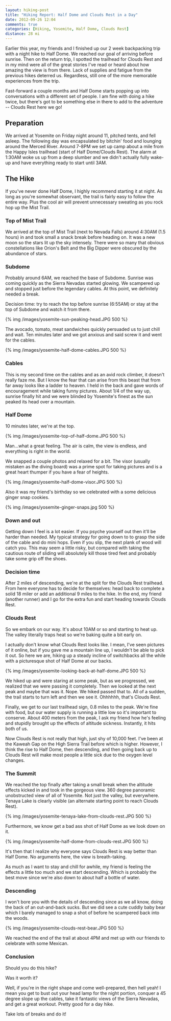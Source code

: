 ```yaml
---
layout: hiking-post
title: "Hiking Report: Half Dome and Clouds Rest in a Day"
date: 2012-09-26 12:04
comments: true
categories: [Hiking, Yosemite, Half Dome, Clouds Rest]
distance: 28 mi
---
```


Earlier this year, my friends and I finished up our 2 week backpacking trip with
a night hike to Half Dome. We reached our goal of arriving before sunrise. Then
on the return trip, I spotted the trailhead for Clouds Rest and in my mind were
all of the great stories I've read or heard about how amazing the view is from
there. Lack of supplies and fatigue from the previous hikes deterred us.
Regardless, still one of the more memorable experiences from the trip.


Fast-forward a couple months and Half Dome starts popping up into conversations
with a different set of people. I am fine with doing a hike twice, but there's
got to be something else in there to add to the adventure -- Clouds Rest here we
go!

<!-- more -->

## Preparation

We arrived at Yosemite on Friday night around 11, pitched tents, and fell
asleep. The following day was encapsulated by bitchin' food and lounging around
the Merced River. Around 7-8PM we set up camp about a mile from the Happy Isles
trailhead (start of Half Dome/Clouds Rest). The alarm at 1:30AM woke us up from
a deep slumber and we didn't actually fully wake-up and have everything ready to
start until 3AM.

## The Hike

If you've never done Half Dome, I highly recommend starting it at night. As
long as you're somewhat observant, the trail is fairly easy to follow the entire
way. Plus the cool air will prevent unnecessary sweating as you rock hop up the Mist
Trail.

### Top of Mist Trail

We arrived at the top of Mist Trail (next to Nevada Falls) around 4:30AM (1.5 hours)
in and took small a snack break before heading on. It was a new moon so the
stars lit up the sky intensely. There were so many that obvious constellations like
Orion's Belt and the Big Dipper were obscured by the abundance of stars.

### Subdome

Probably around 6AM, we reached the base of Subdome. Sunrise was coming quickly as
the Sierra Nevadas started glowing. We scampered up and stopped just before the
legendary cables. At this point, we definitely needed a break.

Decision time: try to reach the top before sunrise (6:55AM) or stay at the top of Subdome and
watch it from there.

{% img /images/yosemite-sun-peaking-head.JPG 500 %}

The avocado, tomato, meat sandwiches quickly persuaded us to
just chill and wait. Ten minutes later and we got anxious and said screw it and
went for the cables.

{% img /images/yosemite-half-dome-cables.JPG 500 %}

### Cables

This is my second time on the cables and as an avid rock climber, it doesn't
really faze me. But I know the fear that can arise from this beast that from far
away looks like a ladder to heaven. I held in the back and gave words of
encouragement while taking funny pictures. About 1/4 of the way up, sunrise finally
hit and we were blinded by Yosemite's finest as the sun peaked its head over a
mountain.

### Half Dome

10 minutes later, we're at the top.

{% img /images/yosemite-top-of-half-dome.JPG 500 %}

Man...what a great feeling. The air is calm, the view is endless, and everything is
right in the world.

We snapped a couple photos and relaxed for a bit. The visor (usually mistaken as the
diving board) was a prime spot for taking pictures and is a great heart thumper if you
have a fear of heights.

{% img /images/yosemite-half-dome-visor.JPG 500 %}

Also it was my friend's birthday so we celebrated with a some
delicious ginger snap cookies.

{% img /images/yosemite-ginger-snaps.jpg 500 %}

### Down and out

Getting down I feel is a lot easier. If you psyche yourself out then it'll be harder
than needed. My typical strategy for going down to to grasp the side of the cable and do
mini hops. Even if you slip, the next plank of wood will catch you. This may seem a little
risky, but compared with taking the cautious route of sliding will absolutely kill those
tired feet and probably take some grip off the shoes.

### Decision time

After 2 miles of descending, we're at the split for the Clouds Rest trailhead. From here
everyone has to decide for themselves: head back to complete a solid 18 miler or add an
additional 9 miles to the hike. In the end, my friend (another runner) and I go for the
extra fun and start heading towards Clouds Rest.

### Clouds Rest

So we embark on our way. It's about 10AM or so and starting to heat up. The valley literally
traps heat so we're baking quite a bit early on.

I actually don't know what Clouds Rest looks like. I mean, I've seen pictures of it online, but if you
gave me a mountain line up, I wouldn't be able to pick it out. So here we are, hiking up a steady
incline of switchbacks all the while with a picturesque shot of Half Dome at our backs.

{% img /images/yosemite-looking-back-at-half-dome.JPG 500 %}

We hiked up and were staring at some peak, but as we progressed, we realized that we were passing
it completely. Then we looked at the next peak and maybe that was it. Nope. We hiked passed that
to. All of a sudden, the trail starts to turn left and then we see it.  Ohhhhhh, that's Clouds Rest.

Finally, we get to our last trailhead sign, 0.8 miles to the peak. We're fine with food, but our
water supply is running a little low so it's important to conserve. About 400 meters from the peak,
I ask my friend how he's feeling and stupidly brought up the effects of altitude sickness. Instantly,
it hits both of us.

Now Clouds Rest is not really that high, just shy of 10,000 feet. I've been at the Kaweah Gap on the
High Sierra Trail before which is higher. However, I think the rise to Half Dome, then descending, and
then going back up to Clouds Rest will make most people a little sick due to the oxygen level changes.

### The Summit

We reached the top finally after taking a small break when the altitude effects kicked in and took
in the gorgeous view. 360 degree panoramic unobstructed view of all of Yosemite. Not just the valley,
but everywhere.  Tenaya Lake is clearly visible (an alternate starting point to reach Clouds Rest).

{% img /images/yosemite-tenaya-lake-from-clouds-rest.JPG 500 %}

Furthermore, we know get a bad ass shot of Half Dome as we look down on it.

{% img /images/yosemite-half-dome-from-clouds-rest.JPG 500 %}

It's then that I realize why everyone says Clouds Rest is way better than Half Dome. No arguments here,
the view is breath-taking.

As much as I want to stay and chill for awhile, my friend is feeling the effects a little too much
and we start descending. Which is probably the best move since we're also down to about half a bottle
of water.

### Descending

I won't bore you with the details of descending since as we all know, doing the back of an out-and-back
sucks.  But we did see a cute cuddly baby bear which I barely managed to snap a shot of before he
scampered back into the woods.

{% img /images/yosemite-clouds-rest-bear.JPG 500 %}

We reached the end of the trail at about 4PM and met up with our friends to celebrate with some Mexican.

### Conclusion

Should you do this hike?

Was it worth it?

Well, if you're in the right shape and come well-prepared, then hell yeah!
I mean you get to bust out your head lamp for the night portion, conquer a 45 degree slope up
the cables, take it fantastic views of the Sierra Nevadas, and get a great workout. Pretty good
for a day hike.

Take lots of breaks and do it!
